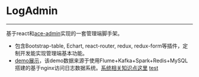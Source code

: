 # LogAdmin
-------------
基于react和[ace-admin](http://ace.jeka.by/index.html)实现的一套管理端脚手架。
- 包含Bootstrap-table, Echart, react-router, redux, redux-form等插件，定制开发能实现管理端基本功能。
- [demo展示](http://121.42.36.80/log-admin/#/url/index/1)，该demo数据来源于使用Flume+Kafka+Spark+Redis+MySQL搭建的基于nginx访问日志数据系统。[系统相关知识点这里](http://www.jianshu.com/p/c2e5c347fe60)
[test](http://upload-images.jianshu.io/upload_images/3000049-fcb3640b495ac643.png?imageMogr2/auto-orient/strip%7CimageView2/2/w/1240)
